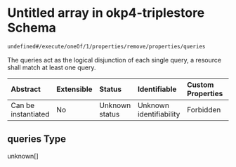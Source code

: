 # Untitled array in okp4-triplestore Schema

```txt
undefined#/execute/oneOf/1/properties/remove/properties/queries
```

The queries act as the logical disjunction of each single query, a resource shall match at least one query.

| Abstract            | Extensible | Status         | Identifiable            | Custom Properties | Additional Properties | Access Restrictions | Defined In                                                                     |
| :------------------ | :--------- | :------------- | :---------------------- | :---------------- | :-------------------- | :------------------ | :----------------------------------------------------------------------------- |
| Can be instantiated | No         | Unknown status | Unknown identifiability | Forbidden         | Allowed               | none                | [okp4-triplestore.json\*](schema/okp4-triplestore.json "open original schema") |

## queries Type

unknown\[]
